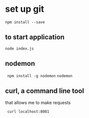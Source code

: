 # set up git 

```npm install --save```

## to start application

``` node index.js ```

## nodemon

``` npm install -g nodemon```
``` nodemon ```

## curl, a command line tool 

that allows me to make requests

``` curl localhost:8081```

